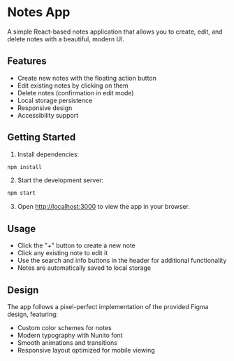 # Notes App

A simple React-based notes application that allows you to create, edit, and delete notes with a beautiful, modern UI.

## Features

- Create new notes with the floating action button
- Edit existing notes by clicking on them
- Delete notes (confirmation in edit mode)
- Local storage persistence
- Responsive design
- Accessibility support

## Getting Started

1. Install dependencies:
```bash
npm install
```

2. Start the development server:
```bash
npm start
```

3. Open [http://localhost:3000](http://localhost:3000) to view the app in your browser.

## Usage

- Click the "+" button to create a new note
- Click any existing note to edit it
- Use the search and info buttons in the header for additional functionality
- Notes are automatically saved to local storage

## Design

The app follows a pixel-perfect implementation of the provided Figma design, featuring:
- Custom color schemes for notes
- Modern typography with Nunito font
- Smooth animations and transitions
- Responsive layout optimized for mobile viewing
